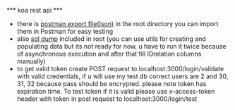 *** koa rest api ***

- there is [postman export file(json)](koa_test_task.postman_collection.json)
  in the root directory you can import them in Postman for easy testing
- also [sql dump](comment_relations.sql) included in root (you can use utils for creating and populating data but its 
not ready for now, u have to run it twice because of asynchronous execution and after that fill IDrelation columns manually)
- to get valid token create POST request to localhost:3000/login/validate with valid credentials, if u will use my test db correct users are 2 and 30, 31, 32 because pass should be encrypted. please note token has expiration time. To test token if it is valid please use x-access-token header with token in post request to localhost:3000/login/test


